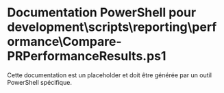 # Documentation PowerShell pour development\scripts\reporting\performance\Compare-PRPerformanceResults.ps1

Cette documentation est un placeholder et doit être générée par un outil PowerShell spécifique.
